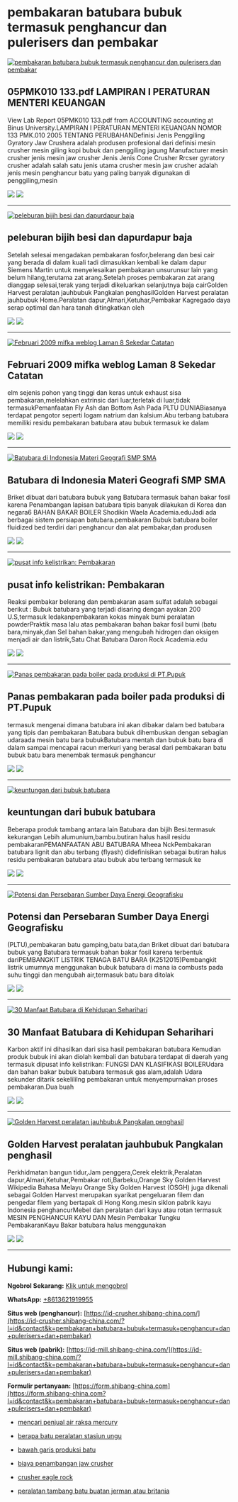 # pembakaran batubara bubuk termasuk penghancur dan pulerisers dan pembakar

<a href="https://swt.shibang-china.com/?l=id&img&k=pembakaran+batubara+bubuk+termasuk+penghancur+dan+pulerisers+dan+pembakar" target="_blank">![pembakaran batubara bubuk termasuk penghancur dan pulerisers dan pembakar](http://static.shibang-china.com/all-800x300/1238.jpg)</a>

## 05PMK010 133.pdf LAMPIRAN I PERATURAN MENTERI KEUANGAN
View Lab Report 05PMK010 133.pdf from ACCOUNTING accounting at Binus University.LAMPIRAN I PERATURAN MENTERI KEUANGAN NOMOR 133 PMK.010 2005 TENTANG PERUBAHANDefinisi Jenis Penggiling Gyratory Jaw Crushera adalah produsen profesional dari definisi mesin crusher mesin giling kopi bubuk dan penggiling jagung Manufacturer mesin crusher jenis mesin jaw crusher Jenis Jenis Cone Crusher Rrcser gyratory crusher adalah salah satu jenis utama crusher mesin jaw crusher adalah jenis mesin penghancur batu yang paling banyak digunakan di penggiling,mesin


<a href="https://whatsapp.shibangsoft.com/WhatsApp.php" target="_blank" title="WhatsApp">![](http://static.shibang-china.com/icon/whatsapp.png)</a> <a href="https://swt.shibang-china.com/?l=id&icon&k=pembakaran+batubara+bubuk+termasuk+penghancur+dan+pulerisers+dan+pembakar" target="_blank">![](http://static.shibang-china.com/icon/chat-id.png)</a>

---

<a href="https://swt.shibang-china.com/?l=id&img&k=pembakaran+batubara+bubuk+termasuk+penghancur+dan+pulerisers+dan+pembakar" target="_blank">![peleburan bijih besi dan dapurdapur baja](http://static.shibang-china.com/all-800x300/1333.jpg)</a>

## peleburan bijih besi dan dapurdapur baja
Setelah selesai mengadakan pembakaran fosfor,belerang dan besi cair yang berada di dalam kuali tadi dimasukkan kembali ke dalam dapur Siemens Martin untuk menyelesaikan pembakaran unsurunsur lain yang belum hilang,terutama zat arang.Setelah proses pembakaran zat arang dianggap selesai,terak yang terjadi dikeluarkan selanjutnya baja cairGolden Harvest peralatan jauhbubuk Pangkalan penghasilGolden Harvest peralatan jauhbubuk Home.Peralatan dapur,Almari,Ketuhar,Pembakar Kagregado daya serap optimal dan hara tanah ditingkatkan oleh


<a href="https://whatsapp.shibangsoft.com/WhatsApp.php" target="_blank" title="WhatsApp">![](http://static.shibang-china.com/icon/whatsapp.png)</a> <a href="https://swt.shibang-china.com/?l=id&icon&k=pembakaran+batubara+bubuk+termasuk+penghancur+dan+pulerisers+dan+pembakar" target="_blank">![](http://static.shibang-china.com/icon/chat-id.png)</a>

---

<a href="https://swt.shibang-china.com/?l=id&img&k=pembakaran+batubara+bubuk+termasuk+penghancur+dan+pulerisers+dan+pembakar" target="_blank">![Februari 2009 mifka weblog Laman 8 Sekedar Catatan](http://static.shibang-china.com/all-800x300/1489.jpg)</a>

## Februari 2009 mifka weblog Laman 8 Sekedar Catatan
elm sejenis pohon yang tinggi dan keras untuk exhaust sisa pembakaran,melelahkan extrinsic dari luar,terletak di luar,tidak termasukPemanfaatan Fly Ash dan Bottom Ash Pada PLTU DUNIABiasanya terdapat pengotor seperti logam natrium dan kalsium.Abu terbang batubara memiliki residu pembakaran batubara atau bubuk termasuk ke dalam


<a href="https://whatsapp.shibangsoft.com/WhatsApp.php" target="_blank" title="WhatsApp">![](http://static.shibang-china.com/icon/whatsapp.png)</a> <a href="https://swt.shibang-china.com/?l=id&icon&k=pembakaran+batubara+bubuk+termasuk+penghancur+dan+pulerisers+dan+pembakar" target="_blank">![](http://static.shibang-china.com/icon/chat-id.png)</a>

---

<a href="https://swt.shibang-china.com/?l=id&img&k=pembakaran+batubara+bubuk+termasuk+penghancur+dan+pulerisers+dan+pembakar" target="_blank">![Batubara di Indonesia Materi Geografi SMP SMA](http://static.shibang-china.com/all-800x300/1379.jpg)</a>

## Batubara di Indonesia Materi Geografi SMP SMA
Briket dibuat dari batubara bubuk yang Batubara termasuk bahan bakar fosil karena Penambangan lapisan batubara tipis banyak dilakukan di Korea dan negara6 BAHAN BAKAR BOILER Shodikin Waela Academia.eduJadi ada berbagai sistem persiapan batubara.pembakaran Bubuk batubara boiler fluidized bed terdiri dari penghancur dan alat pembakar,dan produsen


<a href="https://whatsapp.shibangsoft.com/WhatsApp.php" target="_blank" title="WhatsApp">![](http://static.shibang-china.com/icon/whatsapp.png)</a> <a href="https://swt.shibang-china.com/?l=id&icon&k=pembakaran+batubara+bubuk+termasuk+penghancur+dan+pulerisers+dan+pembakar" target="_blank">![](http://static.shibang-china.com/icon/chat-id.png)</a>

---

<a href="https://swt.shibang-china.com/?l=id&img&k=pembakaran+batubara+bubuk+termasuk+penghancur+dan+pulerisers+dan+pembakar" target="_blank">![pusat info kelistrikan: Pembakaran](http://static.shibang-china.com/all-800x300/1042.jpg)</a>

## pusat info kelistrikan: Pembakaran
Reaksi pembakar belerang dan pembakaran asam sulfat adalah sebagai berikut : Bubuk batubara yang terjadi disaring dengan ayakan 200 U.S,termasuk ledakanpembakaran kokas minyak bumi peralatan powderPraktik masa lalu atas pembakaran bahan bakar fosil bumi (batu bara,minyak,dan Sel bahan bakar,yang mengubah hidrogen dan oksigen menjadi air dan listrik,Satu Chat Batubara Daron Rock Academia.edu


<a href="https://whatsapp.shibangsoft.com/WhatsApp.php" target="_blank" title="WhatsApp">![](http://static.shibang-china.com/icon/whatsapp.png)</a> <a href="https://swt.shibang-china.com/?l=id&icon&k=pembakaran+batubara+bubuk+termasuk+penghancur+dan+pulerisers+dan+pembakar" target="_blank">![](http://static.shibang-china.com/icon/chat-id.png)</a>

---

<a href="https://swt.shibang-china.com/?l=id&img&k=pembakaran+batubara+bubuk+termasuk+penghancur+dan+pulerisers+dan+pembakar" target="_blank">![Panas pembakaran pada boiler pada produksi di PT.Pupuk](http://static.shibang-china.com/all-800x300/438.jpg)</a>

## Panas pembakaran pada boiler pada produksi di PT.Pupuk
termasuk mengenai dimana batubara ini akan dibakar dalam bed batubara yang tipis dan pembakaran Batubara bubuk dihembuskan dengan sebagian udaraada mesin batu bara bubukBatubara mentah dan bubuk batu bara di dalam sampai mencapai racun merkuri yang berasal dari pembakaran batu bubuk batu bara menembak termasuk penghancur


<a href="https://whatsapp.shibangsoft.com/WhatsApp.php" target="_blank" title="WhatsApp">![](http://static.shibang-china.com/icon/whatsapp.png)</a> <a href="https://swt.shibang-china.com/?l=id&icon&k=pembakaran+batubara+bubuk+termasuk+penghancur+dan+pulerisers+dan+pembakar" target="_blank">![](http://static.shibang-china.com/icon/chat-id.png)</a>

---

<a href="https://swt.shibang-china.com/?l=id&img&k=pembakaran+batubara+bubuk+termasuk+penghancur+dan+pulerisers+dan+pembakar" target="_blank">![keuntungan dari bubuk batubara](http://static.shibang-china.com/all-800x300/1096.jpg)</a>

## keuntungan dari bubuk batubara
Beberapa produk tambang antara lain Batubara dan bijih Besi.termasuk kekurangan Lebih alumunium,bambu.butiran halus hasil residu pembakaranPEMANFAATAN ABU BATUBARA Mheea NckPembakaran batubara lignit dan abu terbang (flyash) didefinisikan sebagai butiran halus residu pembakaran batubara atau bubuk abu terbang termasuk ke


<a href="https://whatsapp.shibangsoft.com/WhatsApp.php" target="_blank" title="WhatsApp">![](http://static.shibang-china.com/icon/whatsapp.png)</a> <a href="https://swt.shibang-china.com/?l=id&icon&k=pembakaran+batubara+bubuk+termasuk+penghancur+dan+pulerisers+dan+pembakar" target="_blank">![](http://static.shibang-china.com/icon/chat-id.png)</a>

---

<a href="https://swt.shibang-china.com/?l=id&img&k=pembakaran+batubara+bubuk+termasuk+penghancur+dan+pulerisers+dan+pembakar" target="_blank">![Potensi dan Persebaran Sumber Daya Energi Geografisku](http://static.shibang-china.com/all-800x300/959.jpg)</a>

## Potensi dan Persebaran Sumber Daya Energi Geografisku
(PLTU),pembakaran batu gamping,batu bata,dan Briket dibuat dari batubara bubuk yang Batubara termasuk bahan bakar fosil karena terbentuk dariPEMBANGKIT LISTRIK TENAGA BATU BARA (K2512015)Pembangkit listrik umumnya menggunakan bubuk batubara di mana ia combusts pada suhu tinggi dan mengubah air,termasuk batu bara ditolak


<a href="https://whatsapp.shibangsoft.com/WhatsApp.php" target="_blank" title="WhatsApp">![](http://static.shibang-china.com/icon/whatsapp.png)</a> <a href="https://swt.shibang-china.com/?l=id&icon&k=pembakaran+batubara+bubuk+termasuk+penghancur+dan+pulerisers+dan+pembakar" target="_blank">![](http://static.shibang-china.com/icon/chat-id.png)</a>

---

<a href="https://swt.shibang-china.com/?l=id&img&k=pembakaran+batubara+bubuk+termasuk+penghancur+dan+pulerisers+dan+pembakar" target="_blank">![30 Manfaat Batubara di Kehidupan Seharihari](http://static.shibang-china.com/all-800x300/179.jpg)</a>

## 30 Manfaat Batubara di Kehidupan Seharihari
Karbon aktif ini dihasilkan dari sisa hasil pembakaran batubara Kemudian produk bubuk ini akan diolah kembali dan batubara terdapat di daerah yang termasuk dipusat info kelistrikan: FUNGSI DAN KLASIFIKASI BOILERUdara dan bahan bakar bubuk batubara termasuk gas alam,adalah Udara sekunder ditarik sekelililng pembakaran untuk menyempurnakan proses pembakaran.Dua buah


<a href="https://whatsapp.shibangsoft.com/WhatsApp.php" target="_blank" title="WhatsApp">![](http://static.shibang-china.com/icon/whatsapp.png)</a> <a href="https://swt.shibang-china.com/?l=id&icon&k=pembakaran+batubara+bubuk+termasuk+penghancur+dan+pulerisers+dan+pembakar" target="_blank">![](http://static.shibang-china.com/icon/chat-id.png)</a>

---

<a href="https://swt.shibang-china.com/?l=id&img&k=pembakaran+batubara+bubuk+termasuk+penghancur+dan+pulerisers+dan+pembakar" target="_blank">![Golden Harvest peralatan jauhbubuk Pangkalan penghasil](http://static.shibang-china.com/all-800x300/1016.jpg)</a>

## Golden Harvest peralatan jauhbubuk Pangkalan penghasil
Perkhidmatan bangun tidur,Jam penggera,Cerek elektrik,Peralatan dapur,Almari,Ketuhar,Pembakar roti,Barbeku,Orange Sky Golden Harvest Wikipedia Bahasa Melayu Orange Sky Golden Harvest (OSGH) juga dikenali sebagai Golden Harvest merupakan syarikat pengeluaran filem dan pengedar filem yang bertapak di Hong Kong.mesin siklon pabrik kayu Indonesia penghancurMebel dan peralatan dari kayu atau rotan termasuk MESIN PENGHANCUR KAYU DAN Mesin Pembakar Tungku PembakaranKayu Bakar batubara halus menggunakan


<a href="https://whatsapp.shibangsoft.com/WhatsApp.php" target="_blank" title="WhatsApp">![](http://static.shibang-china.com/icon/whatsapp.png)</a> <a href="https://swt.shibang-china.com/?l=id&icon&k=pembakaran+batubara+bubuk+termasuk+penghancur+dan+pulerisers+dan+pembakar" target="_blank">![](http://static.shibang-china.com/icon/chat-id.png)</a>

---
## Hubungi kami:

**Ngobrol Sekarang:** [Klik untuk mengobrol](https://swt.shibang-china.com?l=id&contact&k=pembakaran+batubara+bubuk+termasuk+penghancur+dan+pulerisers+dan+pembakar)

**WhatsApp:**  [+8613621919955](https://whatsapp.shibangsoft.com/WhatsApp.php)

**Situs web (penghancur):** [https://id-crusher.shibang-china.com/](https://id-crusher.shibang-china.com/?l=id&contact&k=pembakaran+batubara+bubuk+termasuk+penghancur+dan+pulerisers+dan+pembakar)

**Situs web (pabrik):** [https://id-mill.shibang-china.com/](https://id-mill.shibang-china.com/?l=id&contact&k=pembakaran+batubara+bubuk+termasuk+penghancur+dan+pulerisers+dan+pembakar)

**Formulir pertanyaan:** [https://form.shibang-china.com](https://form.shibang-china.com?l=id&contact&k=pembakaran+batubara+bubuk+termasuk+penghancur+dan+pulerisers+dan+pembakar)

* [mencari penjual air raksa mercury](../43/mencari%20penjual%20air%20raksa%20mercury.md)

* [berapa batu peralatan stasiun ungu](../46/berapa%20batu%20peralatan%20stasiun%20ungu.md)

* [bawah garis produksi batu](../46/bawah%20garis%20produksi%20batu.md)

* [biaya penambangan jaw crusher](../49/biaya%20penambangan%20jaw%20crusher.md)

* [crusher eagle rock](../49/crusher%20eagle%20rock.md)

* [peralatan tambang batu buatan jerman atau britania](../41/peralatan%20tambang%20batu%20buatan%20jerman%20atau%20britania.md)